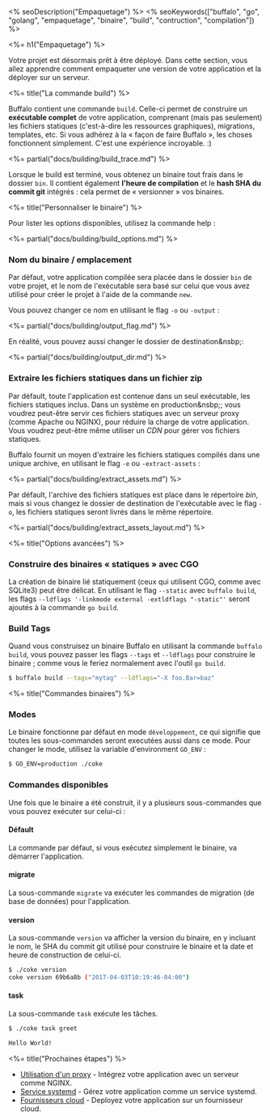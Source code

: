 <% seoDescription("Empaquetage") %>
<% seoKeywords(["buffalo", "go", "golang", "empaquetage", "binaire", "build", "contruction", "compilation"]) %>

<%= h1("Empaquetage") %>

Votre projet est désormais prêt à être déployé. Dans cette section, vous allez apprendre comment empaqueter une version de votre application et la déployer sur un serveur.

<%= title("La commande build") %>

Buffalo contient une commande `build`. Celle-ci permet de construire un **exécutable complet** de votre application, comprenant (mais pas seulement) les fichiers statiques (c'est-à-dire les ressources graphiques), migrations, templates, etc. Si vous adhérez à la «&nbsp;façon de faire Buffalo&nbsp;», les choses fonctionnent simplement. C'est une expérience incroyable. :)

<%= partial("docs/building/build_trace.md") %>

Lorsque le build est terminé, vous obtenez un binaire tout frais dans le dossier `bin`. Il contient également **l'heure de compilation** et le **hash SHA du commit git** intégrés&nbsp;: cela permet de «&nbsp;versionner&nbsp;» vos binaires.

<%= title("Personnaliser le binaire") %>

Pour lister les options disponibles, utilisez la commande help&nbsp;:

<%= partial("docs/building/build_options.md") %>

### Nom du binaire / emplacement

Par défaut, votre application compilée sera placée dans le dossier `bin` de votre projet, et le nom de l'exécutable sera basé sur celui que vous avez utilisé pour créer le projet à l'aide de la commande `new`.

Vous pouvez changer ce nom en utilisant le flag `-o` ou `-output`&nbsp;:

<%= partial("docs/building/output_flag.md") %>

En réalité, vous pouvez aussi changer le dossier de destination&nsbp;:

<%= partial("docs/building/output_dir.md") %>

### Extraire les fichiers statiques dans un fichier zip

Par défault, toute l'application est contenue dans un seul exécutable, les fichiers statiques inclus. Dans un système en production&nsbp;; vous voudrez peut-être servir ces fichiers statiques avec un serveur proxy (comme Apache ou NGINX), pour réduire la charge de votre application. Vous voudrez peut-être même utiliser un *CDN* pour gérer vos fichiers statiques.

Buffalo fournit un moyen d'extraire les fichiers statiques compilés dans une unique archive, en utilisant le flag `-e` ou `-extract-assets`&nbsp;:

<%= partial("docs/building/extract_assets.md") %>

Par défault, l'archive des fichiers statiques est place dans le répertoire *bin*, mais si vous changez le dossier de destination de l'exécutable avec le flag `-o`, les fichiers statiques seront livrés dans le même répertoire.

<%= partial("docs/building/extract_assets_layout.md") %>

<%= title("Options avancées") %>

### Construire des binaires « statiques » avec CGO

La création de binaire lié statiquement (ceux qui utilisent CGO, comme avec SQLite3) peut être délicat. En utilisant le flag `--static` avec `buffalo build`, les flags `--ldflags '-linkmode external -extldflags "-static"'` seront ajoutés à la commande `go build`.

### Build Tags

Quand vous construisez un binaire Buffalo en utilisant la commande `buffalo build`, vous pouvez passer les flags `--tags` et `--ldflags` pour construire le binaire&nbsp;; comme vous le feriez normalement avec l'outil `go build`.

```bash
$ buffalo build --tags="mytag" --ldflags="-X foo.Bar=baz"
```

<%= title("Commandes binaires") %>

### Modes
Le binaire fonctionne par défaut en mode `développement`, ce qui signifie que toutes les sous-commandes seront executées aussi dans ce mode. Pour changer le mode, utilisez la variable d'environment `GO_ENV`&nbsp;:

```bash
$ GO_ENV=production ./coke
```

### Commandes disponibles

Une fois que le binaire a été construit, il y a plusieurs sous-commandes que vous pouvez exécuter sur celui-ci&nbsp;:

#### Défault

La commande par défaut, si vous exécutez simplement le binaire, va démarrer l'application.

#### migrate

La sous-commande `migrate` va exécuter les commandes de migration (de base de données) pour l'application.

#### version

La sous-commande `version` va afficher la version du binaire, en y incluant le nom, le SHA du commit git utilisé pour construire le binaire et la date et heure de construction de celui-ci.

```bash
$ ./coke version
coke version 69b6a8b ("2017-04-03T10:19:46-04:00")
```

#### task

La sous-commande `task` exécute les tâches.

```bash
$ ./coke task greet

Hello World!
```

<%= title("Prochaines étapes") %>

* [Utilisation d'un proxy](/fr/docs/deploy/proxy) - Intégrez votre application avec un serveur comme NGINX.
* [Service systemd](/fr/docs/deploy/systemd) - Gérez votre application comme un service systemd.
* [Fournisseurs cloud](/fr/docs/deploy/providers) - Deployez votre application sur un fournisseur cloud.